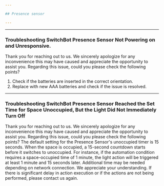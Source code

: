 ```yaml
---

## Presence sensor

---
```


---
### Troubleshooting SwitchBot Presence Sensor Not Powering on and Unresponsive.

Thank you for reaching out to us. We sincerely apologize for any inconvenience this may have caused and appreciate the opportunity to assist you.
Regarding this issue, could you please check the following points?
1. Check if the batteries are inserted in the correct orientation.  
2. Replace with new AAA batteries and check if the issue is resolved.


---
### Troubleshooting SwitchBot Presence Sensor Reached the Set Time for Space Unoccupied, But the Light Did Not Immediately Turn Off

Thank you for reaching out to us. We sincerely apologize for any inconvenience this may have caused and appreciate the opportunity to assist you.
Regarding this issue, could you please check the following points?
The default setting for the Presence Sensor's unoccupied timer is 15 seconds. When the space is occupied, a 15-second countdown starts before it switches to unoccupied. For instance, if the automation condition requires a space-occupied time of 1 minute, the light action will be triggered at least 1 minute and 15 seconds later. Additional time may be needed depending on network connection. We appreciate your understanding.
If there is significant delay in action execution or if the actions are not being performed, please contact us again.

